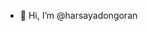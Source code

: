 - 👋 Hi, I’m @harsayadongoran


<!---
harsayadongoran/harsayadongoran is a ✨ special ✨ repository because its `README.md` (this file) appears on your GitHub profile.
You can click the Preview link to take a look at your changes.
--->
